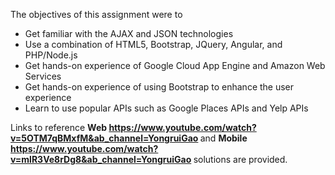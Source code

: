 The objectives of this assignment were to
<ul>
<li>Get familiar with the AJAX and JSON technologies
<li>Use a combination of HTML5, Bootstrap, JQuery, Angular, and PHP/Node.js </li>
<li>Get hands-on experience of Google Cloud App Engine and Amazon Web Services </li>
<li>Get hands-on experience of using Bootstrap to enhance the user experience </li>
<li>Learn to use popular APIs such as Google Places APIs and Yelp APIs </li>
</ul>



Links to reference <b>Web https://www.youtube.com/watch?v=5OTM7qBMxfM&ab_channel=YongruiGao </a></b>
and <b>Mobile <a>https://www.youtube.com/watch?v=mlR3Ve8rDg8&ab_channel=YongruiGao</a> </b> solutions are provided.
